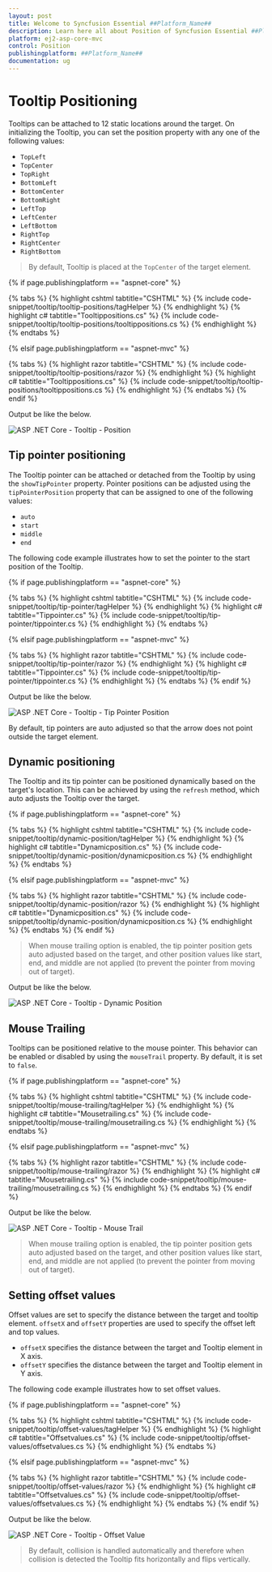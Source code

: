 ```yaml
---
layout: post
title: Welcome to Syncfusion Essential ##Platform_Name##
description: Learn here all about Position of Syncfusion Essential ##Platform_Name## widgets based on HTML5 and jQuery.
platform: ej2-asp-core-mvc
control: Position
publishingplatform: ##Platform_Name##
documentation: ug
---
```



# Tooltip Positioning

Tooltips can be attached to 12 static locations around the target.
On initializing the Tooltip, you can set the position property with any one of the following values:

* `TopLeft`
* `TopCenter`
* `TopRight`
* `BottomLeft`
* `BottomCenter`
* `BottomRight`
* `LeftTop`
* `LeftCenter`
* `LeftBottom`
* `RightTop`
* `RightCenter`
* `RightBottom`

> By default, Tooltip is placed at the `TopCenter` of the target element.

{% if page.publishingplatform == "aspnet-core" %}

{% tabs %}
{% highlight cshtml tabtitle="CSHTML" %}
{% include code-snippet/tooltip/tooltip-positions/tagHelper %}
{% endhighlight %}
{% highlight c# tabtitle="Tooltippositions.cs" %}
{% include code-snippet/tooltip/tooltip-positions/tooltippositions.cs %}
{% endhighlight %}
{% endtabs %}

{% elsif page.publishingplatform == "aspnet-mvc" %}

{% tabs %}
{% highlight razor tabtitle="CSHTML" %}
{% include code-snippet/tooltip/tooltip-positions/razor %}
{% endhighlight %}
{% highlight c# tabtitle="Tooltippositions.cs" %}
{% include code-snippet/tooltip/tooltip-positions/tooltippositions.cs %}
{% endhighlight %}
{% endtabs %}
{% endif %}



Output be like the below.

![ASP .NET Core - Tooltip - Position](./images/tooltip-position.png)

## Tip pointer positioning

The Tooltip pointer can be attached or detached from the Tooltip by using the `showTipPointer` property.
Pointer positions can be adjusted using the `tipPointerPosition` property that can be assigned to one of the following values:

* `auto`
* `start`
* `middle`
* `end`

The following code example illustrates how to set the pointer to the start position of the Tooltip.

{% if page.publishingplatform == "aspnet-core" %}

{% tabs %}
{% highlight cshtml tabtitle="CSHTML" %}
{% include code-snippet/tooltip/tip-pointer/tagHelper %}
{% endhighlight %}
{% highlight c# tabtitle="Tippointer.cs" %}
{% include code-snippet/tooltip/tip-pointer/tippointer.cs %}
{% endhighlight %}
{% endtabs %}

{% elsif page.publishingplatform == "aspnet-mvc" %}

{% tabs %}
{% highlight razor tabtitle="CSHTML" %}
{% include code-snippet/tooltip/tip-pointer/razor %}
{% endhighlight %}
{% highlight c# tabtitle="Tippointer.cs" %}
{% include code-snippet/tooltip/tip-pointer/tippointer.cs %}
{% endhighlight %}
{% endtabs %}
{% endif %}



Output be like the below.

![ASP .NET Core - Tooltip - Tip Pointer Position](./images/tip-pointer.png)

By default, tip pointers are auto adjusted so that the arrow does not point outside the target element.

## Dynamic positioning

The Tooltip and its tip pointer can be positioned dynamically based on the target's location. This can be achieved by using the `refresh`
 method, which auto adjusts the Tooltip over the target.

{% if page.publishingplatform == "aspnet-core" %}

{% tabs %}
{% highlight cshtml tabtitle="CSHTML" %}
{% include code-snippet/tooltip/dynamic-position/tagHelper %}
{% endhighlight %}
{% highlight c# tabtitle="Dynamicposition.cs" %}
{% include code-snippet/tooltip/dynamic-position/dynamicposition.cs %}
{% endhighlight %}
{% endtabs %}

{% elsif page.publishingplatform == "aspnet-mvc" %}

{% tabs %}
{% highlight razor tabtitle="CSHTML" %}
{% include code-snippet/tooltip/dynamic-position/razor %}
{% endhighlight %}
{% highlight c# tabtitle="Dynamicposition.cs" %}
{% include code-snippet/tooltip/dynamic-position/dynamicposition.cs %}
{% endhighlight %}
{% endtabs %}
{% endif %}



> When mouse trailing option is enabled, the tip pointer position gets auto adjusted based on the target, and
> other position values like start, end, and middle are not applied (to prevent the pointer from moving out of target).

Output be like the below.

![ASP .NET Core - Tooltip - Dynamic Position](./images/dynamic-position.png)

## Mouse Trailing

Tooltips can be positioned relative to the mouse pointer. This behavior can be enabled or disabled by using the `mouseTrail` property. By default, it is set to `false`.

{% if page.publishingplatform == "aspnet-core" %}

{% tabs %}
{% highlight cshtml tabtitle="CSHTML" %}
{% include code-snippet/tooltip/mouse-trailing/tagHelper %}
{% endhighlight %}
{% highlight c# tabtitle="Mousetrailing.cs" %}
{% include code-snippet/tooltip/mouse-trailing/mousetrailing.cs %}
{% endhighlight %}
{% endtabs %}

{% elsif page.publishingplatform == "aspnet-mvc" %}

{% tabs %}
{% highlight razor tabtitle="CSHTML" %}
{% include code-snippet/tooltip/mouse-trailing/razor %}
{% endhighlight %}
{% highlight c# tabtitle="Mousetrailing.cs" %}
{% include code-snippet/tooltip/mouse-trailing/mousetrailing.cs %}
{% endhighlight %}
{% endtabs %}
{% endif %}



Output be like the below.

![ASP .NET Core - Tooltip - Mouse Trail](./images/mouse-trail.png)

> When mouse trailing option is enabled, the tip pointer position gets auto adjusted based on the target, and other position values like start, end, and middle are not applied (to prevent the pointer from moving out of target).

## Setting offset values

Offset values are set to specify the distance between the target and tooltip element.
`offsetX` and `offsetY` properties are used to specify the offset left and top values.

* `offsetX` specifies the distance between the target and Tooltip element in X axis.
* `offsetY` specifies the distance between the target and Tooltip element in Y axis.

The following code example illustrates how to set offset values.

{% if page.publishingplatform == "aspnet-core" %}

{% tabs %}
{% highlight cshtml tabtitle="CSHTML" %}
{% include code-snippet/tooltip/offset-values/tagHelper %}
{% endhighlight %}
{% highlight c# tabtitle="Offsetvalues.cs" %}
{% include code-snippet/tooltip/offset-values/offsetvalues.cs %}
{% endhighlight %}
{% endtabs %}

{% elsif page.publishingplatform == "aspnet-mvc" %}

{% tabs %}
{% highlight razor tabtitle="CSHTML" %}
{% include code-snippet/tooltip/offset-values/razor %}
{% endhighlight %}
{% highlight c# tabtitle="Offsetvalues.cs" %}
{% include code-snippet/tooltip/offset-values/offsetvalues.cs %}
{% endhighlight %}
{% endtabs %}
{% endif %}



Output be like the below.

![ASP .NET Core - Tooltip - Offset Value](./images/offset-values.png)

> By default, collision is handled automatically and therefore when collision is detected the Tooltip fits horizontally and flips vertically.
